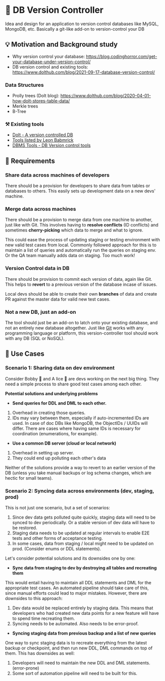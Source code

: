 # 💽 DB Version Controller
Idea and design for an application to version control databases like MySQL, MongoDB, etc. Basically a git-like add-on to version-control your DB 

## 💡 Motivation and Background study 
* Why version control your database: https://blog.codinghorror.com/get-your-database-under-version-control/
* DB version control and existing tools: https://www.dolthub.com/blog/2021-09-17-database-version-control/

### Data Structures
* Prolly trees (Dolt blog): https://www.dolthub.com/blog/2020-04-01-how-dolt-stores-table-data/
* Merkle trees
* B-Tree

### ⚒️ Existing tools
* [Dolt - A version controlled DB](https://docs.dolthub.com/introduction/what-is-dolt)
* [Tools listed by Leon Babmrick](https://secretgeek.net/dbcontrol)
* [DBMS Tools - DB Version control tools](https://dbmstools.com/categories/version-control-tools)


## 📝 Requirements

### Share data across machines of developers
There should be a provision for developers to share data from tables or databases to others. This easily sets up development data on a new devs' machine.

### Merge data across machines
There should be a provision to merge data from one machine to another, just like with Git. This involves having to **resolve conflicts** (ID conflicts) and sometimes **cherry-picking** which data to merge and what to ignore.

This could ease the process of updating staging or testing environment with new valid test cases from local. Commonly followed approach for this is to maintain a list of queries and automatically run the queries on staging env. Or the QA team manually adds data on staging. Too much work!

### Version Control data in DB
There should be provision to commit each version of data, again like Git. This helps to **revert** to a previous version of the database incase of issues.

Local devs should be able to create their own **branches** of data and create PR against the master data for valid new test cases.

### Not a new DB, just an add-on
The tool should just be an add-on to latch onto your existing database, and not an entirely new database altogether. Just like [Git](https://git-scm.com/) works with any programming language or platform, this version-controller tool should work with any DB (SQL or NoSQL).


## 🤔 Use Cases

### Scenario 1: Sharing data on dev environment
Consider Bobby 🧔 and A lice 🐛 are devs working on the next big thing. They need a simple process to share good test cases among each other.

**Potential solutions and underlying problems**

* **Send queries for DDL and DML to each other.**
1. Overhead in creating those queries.
2. IDs may vary between them, especially if auto-incremented IDs are used. In case of doc DBs like MongoDB, the ObjectIDs / UUIDs will differ. There are cases where having same IDs is necessary for coordination (enumerations, for example).

* **Use a common DB server (cloud or local network)**
1. Overhead in setting up server.
2. They could end up polluting each other's data

Neither of the solutions provide a way to revert to an earlier version of the DB (unless you take manual backups or log schema changes, which are hectic for small teams).  

### Scenario 2: Syncing data across environments (dev, staging, prod)
This is not just one scenario, but a set of scenarios:
1. Since dev data gets polluted quite quickly, staging data will need to be synced to dev periodically. Or a stable version of dev data will have to be restored.
2. Staging data needs to be updated at regular intervals to enable E2E tests and other forms of acceptance testing.
3. In some cases, data from staging / local might need to be updated on prod. (Consider enums or DDL statements).

Let's consider potential solutions and its downsides one by one:

* **Sync data from staging to dev by destroying all tables and recreating them**

This would entail having to maintain all DDL statements and DML for the appropriate test cases. An automated pipeline should take care of this, since manual efforts could lead to major mistakes. However, there are downsides to this approach:
1. Dev data would be replaced entirely by staging data. This means that developers who had created new data points for a new feature will have to spend time recreating them.
2. Syncing needs to be automated. Also needs to be error-proof.

* **Syncing staging data from previous backup and a list of new queries**

One way to sync staging data is to recreate everything from the latest backup or checkpoint, and then run new DDL, DML commands on top of them. This has downsides as well:
1. Developers will need to maintain the new DDL and DML statements. (error-prone)
2. Some sort of automation pipeline will need to be built for this.


